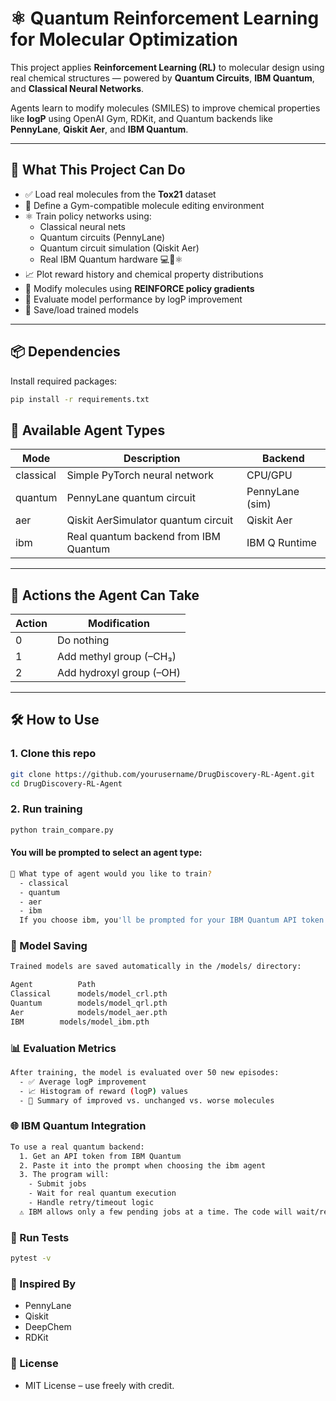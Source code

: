 # ⚛️ Quantum Reinforcement Learning for Molecular Optimization

This project applies **Reinforcement Learning (RL)** to molecular design using real chemical structures — powered by **Quantum Circuits**, **IBM Quantum**, and **Classical Neural Networks**.

Agents learn to modify molecules (SMILES) to improve chemical properties like **logP** using OpenAI Gym, RDKit, and Quantum backends like **PennyLane**, **Qiskit Aer**, and **IBM Quantum**.

---

## 🚀 What This Project Can Do

- ✅ Load real molecules from the **Tox21** dataset
- 🧪 Define a Gym-compatible molecule editing environment
- ⚛️ Train policy networks using:
  - Classical neural nets
  - Quantum circuits (PennyLane)
  - Quantum circuit simulation (Qiskit Aer)
  - Real IBM Quantum hardware 💻🔁⚛️
- 📈 Plot reward history and chemical property distributions
- 🧬 Modify molecules using **REINFORCE policy gradients**
- 🔬 Evaluate model performance by logP improvement
- 💾 Save/load trained models

---

## 📦 Dependencies

Install required packages:

```bash
pip install -r requirements.txt
```
## 🧪 Available Agent Types

| Mode      | Description                          | Backend         |
|-----------|--------------------------------------|-----------------|
| classical | Simple PyTorch neural network        | CPU/GPU         |
| quantum   | PennyLane quantum circuit            | PennyLane (sim) |
| aer       | Qiskit AerSimulator quantum circuit  | Qiskit Aer      |
| ibm       | Real quantum backend from IBM Quantum | IBM Q Runtime   |

---

## 🧠 Actions the Agent Can Take

| Action | Modification             |
|--------|--------------------------|
| 0      | Do nothing               |
| 1      | Add methyl group (–CH₃)  |
| 2      | Add hydroxyl group (–OH) |

---

## 🛠️ How to Use

### 1. Clone this repo

```bash
git clone https://github.com/yourusername/DrugDiscovery-RL-Agent.git
cd DrugDiscovery-RL-Agent
```

### 2. Run training

```bash
python train_compare.py
```

#### You will be prompted to select an agent type:

```bash
🤖 What type of agent would you like to train?
  - classical
  - quantum
  - aer
  - ibm
  If you choose ibm, you'll be prompted for your IBM Quantum API token.
```

### 💾 Model Saving

```bash
Trained models are saved automatically in the /models/ directory:

Agent	       Path
Classical	   models/model_crl.pth
Quantum	       models/model_qrl.pth
Aer	           models/model_aer.pth
IBM	       models/model_ibm.pth
```

### 📊 Evaluation Metrics

```bash
After training, the model is evaluated over 50 new episodes:
  - ✅ Average logP improvement
  - 📈 Histogram of reward (logP) values
  - 🔬 Summary of improved vs. unchanged vs. worse molecules
```

### 🌐 IBM Quantum Integration

``` bash
To use a real quantum backend:
  1. Get an API token from IBM Quantum
  2. Paste it into the prompt when choosing the ibm agent
  3. The program will:
    - Submit jobs
    - Wait for real quantum execution
    - Handle retry/timeout logic
  ⚠️ IBM allows only a few pending jobs at a time. The code will wait/retry if queue is full.
```

### 🧪 Run Tests

```bash
pytest -v
```

### 🧬 Inspired By
  - PennyLane
  - Qiskit
  - DeepChem
  - RDKit


### 📜 License
  - MIT License – use freely with credit.
